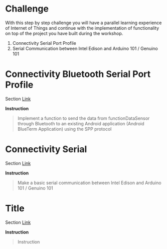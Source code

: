 # Challenge

With this step by step challenge you will have a parallel learning experience of Internet of Things and continue with the implementation of functionality on top of the project you have built during the workshop.

1. Connectivity Serial Port Profile
2. Serial Communication between Intel Edison and Arduino 101 / Genuino 101

# Connectivity Bluetooth Serial Port Profile

Section [Link](url)

__Instruction__

> Implement a function to send the data from functionDataSensor through Bluetooth to an existing Android application (Android BlueTerm Application) using the SPP protocol

# Connectivity Serial

Section [Link](url)

__Instruction__ 

> Make a basic serial communication between Intel Edison and Arduino 101 / Genuino 101

# Title

Section [Link](url)

__Instruction__ 
> Instruction

